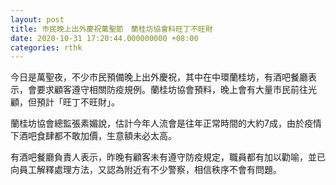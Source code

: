 ```yaml
---
layout: post
title: 巿民晚上出外慶祝萬聖節　蘭桂坊協會料旺丁不旺財
date: 2020-10-31 17:20:44.000000000 +08:00
categories: rthk
---
```


今日是萬聖夜，不少巿民預備晚上出外慶祝，其中在中環蘭桂坊，有酒吧餐廳表示，會要求顧客遵守相關防疫規例。蘭桂坊協會預料，晚上會有大量巿民前往光顧，但預計「旺丁不旺財」。

蘭桂坊協會總監張素媚說，估計今年人流會是往年正常時間的大約7成，由於疫情下酒吧食肆都不敢加價，生意額未必太高。

有酒吧餐廳負責人表示，昨晚有顧客未有遵守防疫規定，職員都有加以勸喻，並已向員工解釋處理方法，又認為附近有不少警察，相信秩序不會有問題。

